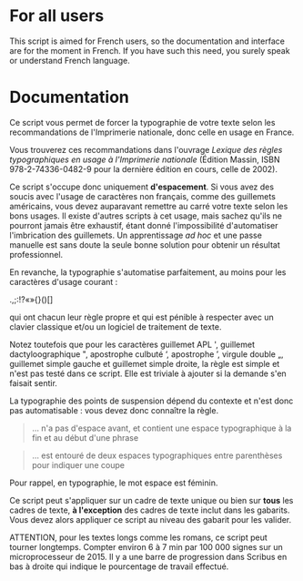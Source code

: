 # For all users

This script is aimed for French users, so the documentation and interface are for the moment in French. If you have such this need, you surely speak or understand French language.

# Documentation

Ce script vous permet de forcer la typographie de votre texte selon les recommandations de l'Imprimerie nationale, donc celle en usage en France.

Vous trouverez ces recommandations dans l'ouvrage *Lexique des règles typographiques en usage à l'Imprimerie nationale* (Édition Massin, ISBN 978-2-74336-0482-9 pour la dernière édition en cours, celle de 2002).

Ce script s'occupe donc uniquement **d'espacement**. Si vous avez des soucis avec l'usage de caractères non français, comme des guillemets américains, vous devez auparavant remettre au carré votre texte selon les bons usages. Il existe d'autres scripts à cet usage, mais sachez qu'ils ne pourront jamais être exhaustif, étant donné l'impossibilité d'automatiser l'imbrication des guillemets. Un apprentissage *ad hoc* et une passe manuelle est sans doute la seule bonne solution pour obtenir un résultat professionnel.

En revanche, la typographie s'automatise parfaitement, au moins pour les caractères d'usage courant :

.,;:!?«»{}()[]

qui ont chacun leur règle propre et qui est pénible à respecter avec un clavier classique et/ou un logiciel de traitement de texte.

Notez toutefois que pour les caractères guillemet APL ', guillemet dactyloographique ", apostrophe culbuté ‘, apostrophe ’, virgule double „, guillemet simple gauche et guillemet simple droite, la règle est simple et n'est pas testé dans ce script. Elle est triviale à ajouter si la demande s'en faisait sentir.

La typographie des points de suspension dépend du contexte et n'est donc pas automatisable : vous devez donc connaître la règle.

> … n'a pas d'espace avant, et contient une espace typographique à la fin et au début d'une phrase

> …  est entouré de deux espaces typographiques entre parenthèses pour indiquer une coupe

Pour rappel, en typographie, le mot espace est féminin.

Ce script peut s'appliquer sur un cadre de texte unique ou bien sur **tous** les cadres de texte, **à l'exception** des cadres de texte inclut dans les gabarits. Vous devez alors appliquer ce script au niveau des gabarit pour les valider.

ATTENTION, pour les textes longs comme les romans, ce script peut tourner longtemps. Compter environ 6 à 7 min par 100 000 signes sur un microprocesseur de 2015. Il y a une barre de progression dans Scribus en bas à droite qui indique le pourcentage de travail effectué.

